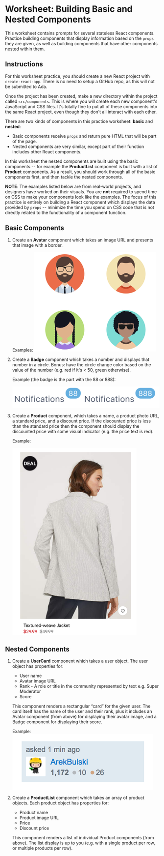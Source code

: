 # Worksheet: Building Basic and Nested Components

This worksheet contains prompts for several stateless React components. Practice building components that display information based on the `props` they are given, as well as building components that have other components nested within them.

## Instructions

For this worksheet practice, you should create a new React project with `create-react-app`. There is no need to setup a GitHub repo, as this will not be submitted to Ada.

Once the project has been created, make a new directory within the project called `src/components`. This is where you will create each new component's JavaScript and CSS files. It's totally fine to put all of these components into the same React project, even though they don't all interact with each other.

There are two kinds of components in this practice worksheet: **basic** and **nested**:

* Basic components receive `props` and return pure HTML that will be part of the page.
* Nested components are very similar, except part of their function includes other React components.

In this worksheet the nested components are built using the basic components -- for example the **ProductList** component is built with a list of **Product** components. As a result, you should work through all of the basic components first, and then tackle the nested components.

**NOTE**: The examples listed below are from real-world projects, and designers have worked on their visuals. You are **not** required to spend time on CSS to make your components look like the examples. The focus of this practice is entirely on building a React component which displays the data provided by `props` -- minimize the time you spend on CSS code that is not directly related to the functionality of a component function.

## Basic Components

1. Create an **Avatar** component which takes an image URL and presents that image with a border.

    Examples:
    ![Avatar component example](./images/example-component-avatar.png)
1. Create a **Badge** component which takes a number and displays that number in a circle. Bonus: have the circle change color based on the value of the number (e.g. red if it's < 50, green otherwise).

    Example (the badge is the part with the 88 or 888):

    ![Badge component example](./images/example-component-badge.png)
1. Create a **Product** component, which takes a name, a product photo URL, a standard price, and a discount price. If the discounted price is less than the standard price then the component should display the discounted price with some visual indicator (e.g. the price text is red).

    Example:

    ![Product component example](./images/example-component-product.png)

## Nested Components

1. Create a **UserCard** component which takes a user object. The user object has properties for:

    - User name
    - Avatar image URL
    - Rank - A role or title in the community represented by text e.g. Super Moderator
    - Score

    This component renders a rectangular “card” for the given user. The card itself has the name of the user and their rank, plus it includes an Avatar component (from above) for displaying their avatar image, and a Badge component for displaying their score.
  
    Example:
    ![UserCard component example](./images/example-component-usercard.png)

1. Create a **ProductList** component which takes an array of product objects. Each product object has properties for:
    - Product name
    - Product image URL
    - Price
    - Discount price

    This component renders a list of individual Product components (from above). The list display is up to you (e.g. with a single product per row, or multiple products per row).